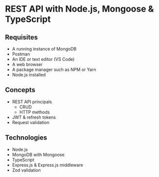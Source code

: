 # REST API with Node.js, Mongoose & TypeScript

## Requisites

- A running instance of MongoDB
- Postman
- An IDE or text editor (VS Code)
- A web browser
- A package manager such as NPM or Yarn
- Node.js installed

## Concepts

- REST API principals
  - CRUD
  - HTTP methods
- JWT & refresh tokens
- Request validation

## Technologies

- Node.js
- MongoDB with Mongoose
- TypeScript
- Express.js & Express.js middleware
- Zod validation
